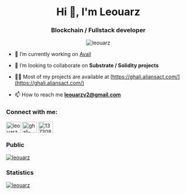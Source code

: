 <h1 align="center">Hi 👋, I'm Leouarz</h1>
<h3 align="center">Blockchain / Fullstack developer</h3>

<p align="center"> <img src="https://komarev.com/ghpvc/?username=leouarz&label=%F0%9F%91%80&color=0e75b6&style=flat" alt="leouarz" /> </p>

- 🔭 I’m currently working on [Avail](https://www.availproject.org/)

- 👯 I’m looking to collaborate on **Substrate / Solidity projects**

- 👨‍💻 Most of my projects are available at [https://ghali.aliansact.com/](https://ghali.aliansact.com/)

- 📫 How to reach me **leouarzv2@gmail.com**

<h3 align="left">Connect with me:</h3>
<p align="left">
<a href="https://twitter.com/leouarzz" target="blank"><img align="center" src="https://raw.githubusercontent.com/rahuldkjain/github-profile-readme-generator/master/src/images/icons/Social/twitter.svg" alt="leouarzz" height="30" width="40" /></a>
<a href="https://linkedin.com/in/ghali-el-ouarzazi" target="blank"><img align="center" src="https://raw.githubusercontent.com/rahuldkjain/github-profile-readme-generator/master/src/images/icons/Social/linked-in-alt.svg" alt="ghali-el-ouarzazi" height="30" width="40" /></a>
<a href="https://stackoverflow.com/users/13730838" target="blank"><img align="center" src="https://raw.githubusercontent.com/rahuldkjain/github-profile-readme-generator/master/src/images/icons/Social/stack-overflow.svg" alt="13730838" height="30" width="40" /></a>
</p>

<h3 align="left">Public</h3>
<a href="https://www.githubtrends.io/wrapped/Leouarz" target="_blank"><img align="center" src="https://api.githubtrends.io/user/svg/Leouarz/langs?time_range=one_year&compact=True&theme=dark" alt="leouarz" /></a>

<h3 align="left">Statistics</h3>
<a href="https://www.githubtrends.io/wrapped/Leouarz" target="_blank"><img align="center" src="https://github-readme-streak-stats.herokuapp.com/?user=leouarz&theme=dark" alt="leouarz" /></a>
